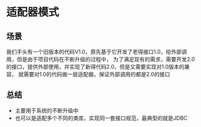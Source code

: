 # 适配器模式
## 场景
我们手头有一个旧版本的代码V1.0，原先基于它开发了老得接口1.0，给外部调用，但是由于项目代码在不断升级的过程中，
为了满足现有的需求，需要开发2.0的接口，提供外部使用，并实现了新得代码2.0，但是又需要实现对1.0版本的兼容，
就需要对1.0的代码做一层适配器，保证外部调用的都是2.0的接口

## 总结
* 主要用于系统的不断升级中
* 也可以是适配多个不同的类库，实现同一套接口规范，最典型的就是JDBC
